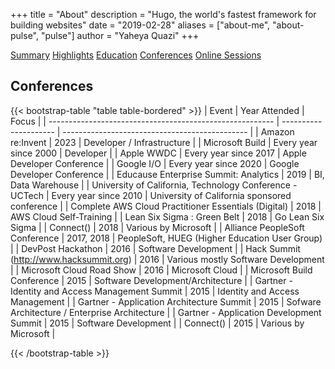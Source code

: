 +++
title = "About"
description = "Hugo, the world's fastest framework for building websites"
date = "2019-02-28"
aliases = ["about-me", "about-pulse", "pulse"]
author = "Yaheya Quazi"
+++

<a href="/yaheya/" class="btn btn-info" role="button">Summary</a> <a href="/highlights/" class="btn btn-success" role="button">Highlights</a> <a href="/education/" class="btn btn-warning" role="button">Education</a> <a href="/conferences/" class="btn btn-secondary.disabled" role="button">Conferences</a> <a href="/onlinesessions/" class="btn btn-danger" role="button">Online Sessions</a>

## Conferences

{{< bootstrap-table "table table-bordered" >}}
| Event                                                    | Year Attended         | Focus                                          |
| -------------------------------------------------------- | --------------------- | ---------------------------------------------- |
| Amazon re:Invent                                         | 2023                  | Developer / Infrastructure                     |
| Microsoft Build                                          | Every year since 2000 | Developer                                      |
| Apple WWDC                                               | Every year since 2017 | Apple Developer Conference                     |
| Google I/O                                               | Every year since 2020 | Google Developer Conference                    |
| Educause Enterprise Summit: Analytics                    | 2019                  | BI, Data Warehouse                             |
| University of California, Technology Conference - UCTech | Every year since 2010 | University of California sponsored conference  |
| Complete AWS Cloud Practitioner Essentials (Digital)     | 2018                  | AWS Cloud Self-Training                        |
| Lean Six Sigma : Green Belt                              | 2018                  | Go Lean Six Sigma                              |
| Connect()                                                | 2018                  | Various by Microsoft                           |
| Alliance PeopleSoft Conference                           | 2017, 2018            | PeopleSoft, HUEG (Higher Education User Group) |
| DevPost Hackathon                                        | 2016                  | Software Development                           |
| Hack Summit (http://www.hacksummit.org)                  | 2016                  | Various mostly Software Development            |
| Microsoft Cloud Road Show                                | 2016                  | Microsoft Cloud                                |
| Microsoft Build Conference                               | 2015                  | Software Development/Architecture              |
| Gartner - Identity and Access Management Summit          | 2015                  | Identity and Access Management                 |
| Gartner - Application Architecture Summit                | 2015                  | Sofware Architecture / Enterprise Architecture |
| Gartner - Application Development Summit                 | 2015                  | Software Development                           |
| Connect()                                                | 2015                  | Various by Microsoft                           |

{{< /bootstrap-table >}}

